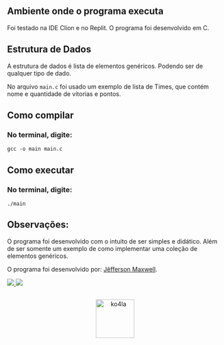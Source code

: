 ## Ambiente onde o programa executa
Foi testado na IDE Clion e no Replit.
O programa foi desenvolvido em C.
## Estrutura de Dados

A estrutura de dados é lista de elementos genéricos. Podendo ser de qualquer tipo de dado.

No arquivo `main.c` foi usado um exemplo de lista de Times, que contém nome e quantidade de vitorias e pontos.

## Como compilar
### No terminal, digite:
    gcc -o main main.c


## Como executar
### No terminal, digite:
    ./main

## Observações:
O programa foi desenvolvido com o intuito de ser simples e didático.
Além de ser somente um exemplo de como implementar uma coleção de elementos genéricos.

O programa foi desenvolvido por: [Jêfferson Maxwell](https://maxwellat.github.io/Portfolio/).

<div> 
  <a href="https://www.instagram.com/j_maxwell__/" target="_blank">
    <img src="https://img.shields.io/badge/-Instagram-%23E4405F?style=for-the-badge&logo=instagram&logoColor=white" target="_blank">
  </a> 
  <a href = "mailto:jefferson.maxwell1603@gmail.com">
    <img src="https://img.shields.io/badge/-Gmail-%23333?style=for-the-badge&logo=gmail&logoColor=white" target="_blank">
  </a>
</div>

##
<div align="center">
  <img alt="ko4la" src="https://media.tenor.com/FTZx57BugI4AAAAC/koala-sleeping.gif" width="90">
</div>
  